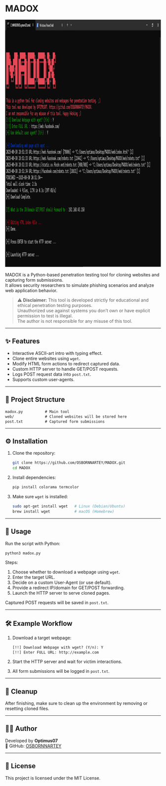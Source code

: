 # MADOX
<p align="center">
  <img src="Screenshot1.png" alt="MADOX Logo" width="800" height="800"/>
</p>

MADOX is a Python-based penetration testing tool for cloning websites and capturing form submissions.  
It allows security researchers to simulate phishing scenarios and analyze web application behavior.

> ⚠️ **Disclaimer:** This tool is developed strictly for educational and ethical penetration testing purposes.  
> Unauthorized use against systems you don’t own or have explicit permission to test is illegal.  
> The author is not responsible for any misuse of this tool.

---

## ✨ Features
- Interactive ASCII-art intro with typing effect.
- Clone entire websites using `wget`.
- Modify HTML form actions to redirect captured data.
- Custom HTTP server to handle GET/POST requests.
- Logs POST request data into `post.txt`.
- Supports custom user-agents.

---

## 📂 Project Structure
```
madox.py          # Main tool
web/              # Cloned websites will be stored here
post.txt          # Captured form submissions
```

---

## ⚙️ Installation

1. Clone the repository:
   ```bash
   git clone https://github.com/OSBORNNARTEY/MADOX.git
   cd MADOX
   ```

2. Install dependencies:
   ```bash
   pip install colorama termcolor
   ```

3. Make sure `wget` is installed:
   ```bash
   sudo apt-get install wget   # Linux (Debian/Ubuntu)
   brew install wget           # macOS (Homebrew)
   ```

---

## 🚀 Usage

Run the script with Python:

```bash
python3 madox.py
```

Steps:
1. Choose whether to download a webpage using `wget`.
2. Enter the target URL.
3. Decide on a custom User-Agent (or use default).
4. Provide a redirect IP/domain for GET/POST forwarding.
5. Launch the HTTP server to serve cloned pages.

Captured POST requests will be saved in `post.txt`.

---

## 🛠️ Example Workflow

1. Download a target webpage:
   ```
   [!!] Download Webpage with wget? (Y/n): Y
   [!!] Enter FULL URL: http://example.com
   ```

2. Start the HTTP server and wait for victim interactions.

3. All form submissions will be logged in `post.txt`.

---

## 🔧 Cleanup
After finishing, make sure to clean up the environment by removing or resetting cloned files.

---

## 👨‍💻 Author
Developed by **Optimus07**  
🔗 GitHub: [OSBORNNARTEY](https://github.com/OSBORNNARTEY)

---

## 📜 License
This project is licensed under the MIT License.
